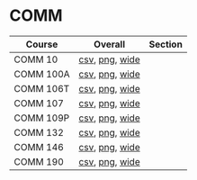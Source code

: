 # COMM

| Course | Overall | Section |
| ------ | ------- | ------- |
| COMM 10 | [csv](https://github.com/UCSD-Historical-Enrollment-Data/2024Summer1/blob/main/overall/COMM%2010.csv), [png](https://raw.githubusercontent.com/UCSD-Historical-Enrollment-Data/2024Summer1/main/plot_overall/COMM%2010.png), [wide](https://raw.githubusercontent.com/UCSD-Historical-Enrollment-Data/2024Summer1/main/plot_overall_wide/COMM%2010.png) |  |
| COMM 100A | [csv](https://github.com/UCSD-Historical-Enrollment-Data/2024Summer1/blob/main/overall/COMM%20100A.csv), [png](https://raw.githubusercontent.com/UCSD-Historical-Enrollment-Data/2024Summer1/main/plot_overall/COMM%20100A.png), [wide](https://raw.githubusercontent.com/UCSD-Historical-Enrollment-Data/2024Summer1/main/plot_overall_wide/COMM%20100A.png) |  |
| COMM 106T | [csv](https://github.com/UCSD-Historical-Enrollment-Data/2024Summer1/blob/main/overall/COMM%20106T.csv), [png](https://raw.githubusercontent.com/UCSD-Historical-Enrollment-Data/2024Summer1/main/plot_overall/COMM%20106T.png), [wide](https://raw.githubusercontent.com/UCSD-Historical-Enrollment-Data/2024Summer1/main/plot_overall_wide/COMM%20106T.png) |  |
| COMM 107 | [csv](https://github.com/UCSD-Historical-Enrollment-Data/2024Summer1/blob/main/overall/COMM%20107.csv), [png](https://raw.githubusercontent.com/UCSD-Historical-Enrollment-Data/2024Summer1/main/plot_overall/COMM%20107.png), [wide](https://raw.githubusercontent.com/UCSD-Historical-Enrollment-Data/2024Summer1/main/plot_overall_wide/COMM%20107.png) |  |
| COMM 109P | [csv](https://github.com/UCSD-Historical-Enrollment-Data/2024Summer1/blob/main/overall/COMM%20109P.csv), [png](https://raw.githubusercontent.com/UCSD-Historical-Enrollment-Data/2024Summer1/main/plot_overall/COMM%20109P.png), [wide](https://raw.githubusercontent.com/UCSD-Historical-Enrollment-Data/2024Summer1/main/plot_overall_wide/COMM%20109P.png) |  |
| COMM 132 | [csv](https://github.com/UCSD-Historical-Enrollment-Data/2024Summer1/blob/main/overall/COMM%20132.csv), [png](https://raw.githubusercontent.com/UCSD-Historical-Enrollment-Data/2024Summer1/main/plot_overall/COMM%20132.png), [wide](https://raw.githubusercontent.com/UCSD-Historical-Enrollment-Data/2024Summer1/main/plot_overall_wide/COMM%20132.png) |  |
| COMM 146 | [csv](https://github.com/UCSD-Historical-Enrollment-Data/2024Summer1/blob/main/overall/COMM%20146.csv), [png](https://raw.githubusercontent.com/UCSD-Historical-Enrollment-Data/2024Summer1/main/plot_overall/COMM%20146.png), [wide](https://raw.githubusercontent.com/UCSD-Historical-Enrollment-Data/2024Summer1/main/plot_overall_wide/COMM%20146.png) |  |
| COMM 190 | [csv](https://github.com/UCSD-Historical-Enrollment-Data/2024Summer1/blob/main/overall/COMM%20190.csv), [png](https://raw.githubusercontent.com/UCSD-Historical-Enrollment-Data/2024Summer1/main/plot_overall/COMM%20190.png), [wide](https://raw.githubusercontent.com/UCSD-Historical-Enrollment-Data/2024Summer1/main/plot_overall_wide/COMM%20190.png) |  |
